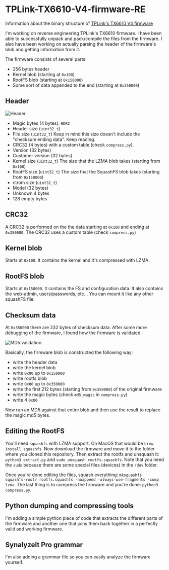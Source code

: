 # TPLink-TX6610-V4-firmware-RE
Information about the binary structure of [TPLink's TX6610 V4 firmware](http://static.tp-link.com/res/down/soft/TX-6610_V4_150922.zip)

I'm working on reverse engineering TPLink's TX6610 firmware. I have been able to successfully unpack and pack/compile the files from the firmware.
I also have been working on actually parsing the header of the firmware's blob and getting information from it.

The firmware consists of several parts:

* 256 bytes header
* Kernel blob (starting at `0x100`)
* RootFS blob (starting at `0x150000`)
* Some sort of data appended to the end (starting at `0x350000`)

## Header

![Header](https://github.com/alexandernst/TPLink-TX6610-firmware-tools/blob/master/TX-6610_V4_150922_bin.png)

* Magic bytes (4 bytes): `HDR2`
* Header size (`uint32_t`)
* File size (`uint32_t`) Keep in mind this size doesn't include the "checksum ending data". Keep reading.
* CRC32 (4 bytes) with a custom table (check `compress.py`).
* Version (32 bytes)
* Customer version (32 bytes)
* Kernel size (`uint32_t`) The size that the LZMA blob takes (starting from `0x100`)
* RootFS size (`uint32_t`) The size that the SquashFS blob takes (starting from `0x150000`)
* ctrom size (`uint32_t`)
* Model (32 bytes)
* Unknown 4 bytes
* 128 empty bytes

## CRC32
A CRC32 is performed on the the data starting at `0x100` and ending at `0x350000`. The CRC32 uses a custom table (check `compress.py`)

## Kernel blob

Starts at `0x100`. It contains the kernel and it's compressed with LZMA.

## RootFS blob

Starts at `0x150000`. It contains the FS and configuration data. It also contains the web-admin, users/passwords, etc... You can mount it like any other squashFS file.

## Checksum data

At `0x350000` there are 232 bytes of checksum data. After some more debugging of the firmware, I found how the firmware is validated.

![MD5 validation](https://github.com/alexandernst/TPLink-TX6610-firmware-tools/blob/master/MD5_checksum_-_libcmm.so.png)

Basically, the firmware blob is constructed the following way:

* write the header data
* write the kernel blob
* write `0x00` up to `0x150000`
* write rootfs blob
* write `0x00` up to `0x350000`
* write the first 212 bytes (starting from `0x350000`) of the original firmware
* write the magic bytes (check `md5_magic` in `compress.py`)
* write 4 `0x00`

Now run an MD5 against that entire blob and then use the result to replace the magic md5 bytes.

## Editing the RootFS

You'll need `squashfs` with LZMA support. On MacOS that would be `brew install squashfs`.
Now download the firmware and move it to the folder where you cloned this repository.
Then extract the rootfs and unsquash it: `python3 extract.py` and `sudo unsquash rootfs.squashfs`.
Note that you need the `sudo` because there are some special files (devices) in the `/dev` folder.

Once you're done editing the files, squash everything: `mksquashfs squashfs-root/ rootfs.squashfs -noappend -always-use-fragments -comp lzma`.
The last thing is to compress the firmware and you're done: `python3 compress.py`.

## Python dumping and compressing tools

I'm adding a simple python piece of code that extracts the different parts of the firmware and another one that joins them back together in a perfectly valid and working firmware.

## SynalyzeIt Pro grammar

I'm also adding a grammar file so you can easily analyze the firmware yourself.
